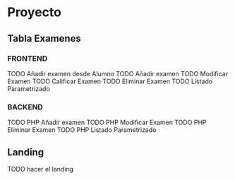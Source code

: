 # Proyecto

## Tabla Examenes

### FRONTEND

TODO Añadir examen desde Alumno
TODO Añadir examen
TODO Modificar Examen
TODO Calificar Examen
TODO Eliminar Examen
TODO Listado Parametrizado

### BACKEND

TODO PHP Añadir examen
TODO PHP Modificar Examen
TODO PHP Eliminar Examen
TODO PHP Listado Parametrizado

## Landing

TODO hacer el landing
